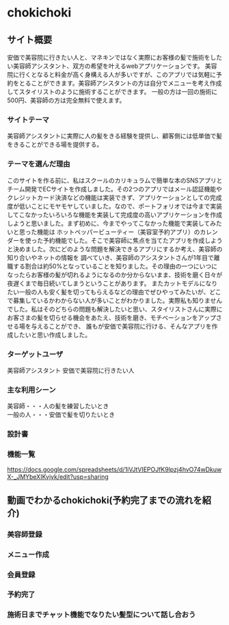 # chokichoki
## サイト概要
安価で美容院に行きたい人と、マネキンではなく実際にお客様の髪で施術をしたい美容師アシスタント、双方の希望を叶えるwebアプリケーションです。 美容院に行くとなると料金が高く身構える人が多いですが、このアプリでは気軽に予約をとることができます。美容師アシスタントの方は自分でメニューを考え作成してスタイリストのように施術することができます。 一般の方は一回の施術に500円、美容師の方は完全無料で使えます。
### サイトテーマ
美容師アシスタントに実際に人の髪をきる経験を提供し、顧客側には低単価で髪をきることができる場を提供する。
### テーマを選んだ理由
このサイトを作る前に、私はスクールのカリキュラムで簡単な本のSNSアプリとチーム開発でECサイトを作成しました。その2つのアプリではメール認証機能やクレジットカード決済などの機能は実装できず、アプリケーションとしての完成度が低いことにモヤモヤしていました。なので、ポートフォリオでは今まで実装してこなかったいろいろな機能を実装して完成度の高いアプリケーションを作成しようと思いました。まず初めに、今までやってこなかった機能で実装してみたいと思った機能は ホットペッパービューティー（美容室予約アプリ）のカレンダーを使った予約機能でした。そこで美容師に焦点を当てたアプリを作成しようと決めました。次にどのような問題を解決できるアプリにするか考え、美容師の知り合いやネットの情報を 調べていき、美容師のアシスタントさんが1年目で離職する割合は約50%となっていることを知りました。その理由の一つにいつになったらお客様の髪が切れるようになるのか分からないまま、技術を磨く日々が夜遅くまで毎日続いてしまうということがあります。 またカットモデルになりたい一般の人も安く髪を切ってもらえるなどの理由でぜひやってみたいが、どこで募集しているかわからない人が多いことがわかりました。実際私も知りませんでした。私はそのどちらの問題も解決したいと思い、スタイリストさんに実際にお客さまの髪を切らせる機会をあたえ、技術を磨き、モチベーションをアップさせる場を与えることができ、 誰もが安価で美容院に行ける、そんなアプリを作成したいと思い作成しました。
### ターゲットユーザ
美容師アシスタント 安価で美容院に行きたい人
### 主な利用シーン
美容師・・・人の髪を練習したいとき<br>
一般の人・・・安価で髪を切りたいとき
### 設計書
### 機能一覧
https://docs.google.com/spreadsheets/d/1iVJtVIEPOJfK9lpzj4hvO74wDkuwX-_JMYbeXIKvjyk/edit?usp=sharing
## 動画でわかるchokichoki(予約完了までの流れを紹介)
### 美容師登録
### メニュー作成
### 会員登録
### 予約完了
### 施術日までチャット機能でなりたい髪型について話し合おう
